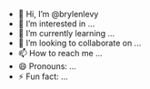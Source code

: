 - 👋 Hi, I’m @brylenlevy
- 👀 I’m interested in ...
- 🌱 I’m currently learning ...
- 💞️ I’m looking to collaborate on ...
- 📫 How to reach me ...
- 😄 Pronouns: ...
- ⚡ Fun fact: ...

<!---
brylenlevy/brylenlevy is a ✨ special ✨ repository because its `README.md` (this file) appears on your GitHub profile.
You can click the Preview link to take a look at your changes.
--->

